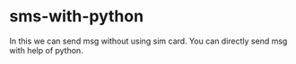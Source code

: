 # sms-with-python
In this we can send msg without using sim card. You can directly send msg with help of python.
